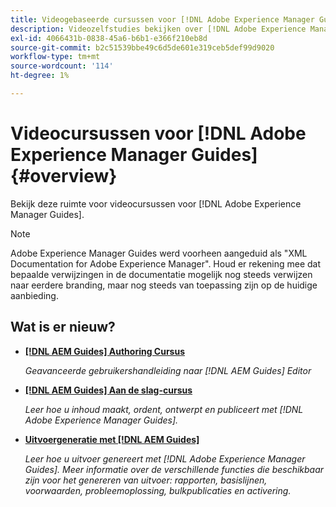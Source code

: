 ```yaml
---
title: Videogebaseerde cursussen voor [!DNL Adobe Experience Manager Guides]
description: Videozelfstudies bekijken over [!DNL Adobe Experience Manager Guides], AEM XML Add-on, AEM XML Plugin, AEM DoX, en AEM Dox.
exl-id: 4066431b-0838-45a6-b6b1-e366f210eb8d
source-git-commit: b2c51539bbe49c6d5de601e319ceb5def99d9020
workflow-type: tm+mt
source-wordcount: '114'
ht-degree: 1%

---
```


# Videocursussen voor [!DNL Adobe Experience Manager Guides] {#overview}

Bekijk deze ruimte voor videocursussen voor [!DNL Adobe Experience Manager Guides].

>[!NOTE]
> 
> Adobe Experience Manager Guides werd voorheen aangeduid als &quot;XML Documentation for Adobe Experience Manager&quot;. Houd er rekening mee dat bepaalde verwijzingen in de documentatie mogelijk nog steeds verwijzen naar eerdere branding, maar nog steeds van toepassing zijn op de huidige aanbieding.

## Wat is er nieuw?

* **[[!DNL AEM Guides] Authoring Cursus](course-3/overview.md)**

   *Geavanceerde gebruikershandleiding naar [!DNL AEM Guides] Editor*

* **[[!DNL AEM Guides] Aan de slag-cursus](course-1/overview.md)**

   *Leer hoe u inhoud maakt, ordent, ontwerpt en publiceert met [!DNL Adobe Experience Manager Guides].*

* **[Uitvoergeneratie met [!DNL AEM Guides]](course-2/overview.md)**

   *Leer hoe u uitvoer genereert met [!DNL Adobe Experience Manager Guides]. Meer informatie over de verschillende functies die beschikbaar zijn voor het genereren van uitvoer: rapporten, basislijnen, voorwaarden, probleemoplossing, bulkpublicaties en activering.*
